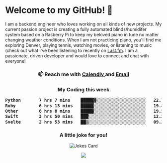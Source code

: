 <h1> Welcome to my GitHub! 👋 </h1>


  I am a backend engineer who loves working on all kinds of new projects. My current passion project is creating a fully automated blinds/humidifer system based on a Rasberry Pi to keep my beloved piano in tune no matter changing weather conditions. When I am not practicing piano, you'll find me exploring Denver, playing tennis, watching movies, or listening to music (check out what I've been listening to recently on [Last.fm](https://www.last.fm/user/mballa000). I am a passionate, driven developer and would love to connect and chat with everyone!

<h3 align = "center"> 📫 Reach me with <a href = "https://calendly.com/msbrandt00/30min"> Calendly </a> and <a href="mailto:msbrandt00@gmail.com">Email</a> 
 </h3>


 
<div align = "center"
[![Anurag's GitHub stats](https://github-readme-stats.vercel.app/api?username=mbrandt00)](https://github.com/anuraghazra/github-readme-stats)
          </div>
<h3 align="center">
  My Coding this week
<!--START_SECTION:waka-->

```txt
Python       7 hrs 7 mins    █████▓░░░░░░░░░░░░░░░░░░░   22.71 %
Ruby         6 hrs 13 mins   █████░░░░░░░░░░░░░░░░░░░░   19.84 %
Other        6 hrs 8 mins    █████░░░░░░░░░░░░░░░░░░░░   19.56 %
Swift        3 hrs 50 mins   ███░░░░░░░░░░░░░░░░░░░░░░   12.28 %
Svelte       2 hrs 53 mins   ██▒░░░░░░░░░░░░░░░░░░░░░░   09.22 %
```

<!--END_SECTION:waka-->

### A little joke for you!

![Jokes Card](https://readme-jokes.vercel.app/api?hideBorder)

<a href="https://www.linkedin.com/in/mbrandt00/"><img src="https://img.shields.io/badge/linkedin-%230077B5.svg?&style=for-the-badge&logo=linkedin&logoColor=white" /></a>
